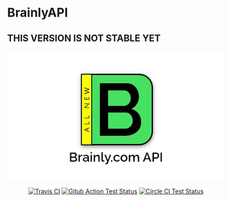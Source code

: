 # BrainlyAPI

## THIS VERSION IS NOT STABLE YET

<p align="center">
  <img src="https://raw.githubusercontent.com/dhanuprys/arts/master/brainly-api.jpg">
</p>

<p align="center">
  <a href="https://travis-ci.com/dhanuprys/brainly-api"><img src="https://travis-ci.com/dhanuprys/brainly-api.svg?branch=main" alt="Travis CI"></a>
  <a href="https://github.com/dhanuprys/brainly-api"><img src="https://github.com/dhanuprys/brainly-api/workflows/test/badge.svg" alt="Gitub Action Test Status"></a>
  <a href="https://circleci.com/gh/dhanuprys/brainly-api"><img src="https://circleci.com/gh/dhanuprys/brainly-api.svg?style=svg" alt="Circle CI Test Status"></a>
</p>
